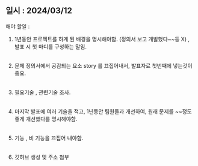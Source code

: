 ## 일시 : 2024/03/12
해야 할일 : 
1. 1년동안 프로젝트를 하게 된 배경을 명시해야함. (정의서 보고 개발했다~~등 X) , 발표 시 첫 마디를 구성하는 말임.<br> <br>

2. 문제 정의서에서 공감되는 요소 story 를 끄집어내서, 발표자료 첫번째에 넣는것이 중요.<br> <br>

3. 필요기술 , 관련기술 조사. <br> <br>

4. 마지막 발표에 여러 기술을 적고, 1년동안 팀원들과 개선하여, 원래 문제를 ~~정도 좋게 개선했다를 명시해야함. <br> <br>

5. 기능 , 비 기능을 끄집어 내야함.<br> <br>

6. 깃허브 생성 및 주소 첨부